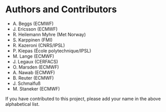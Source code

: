 # Authors and Contributors

- A. Beggs (ECMWF)
- J. Ericsson (ECMWF)
- R. Heilemann Myhre (Met Norway)
- S. Karppinen (FMI)
- R. Kazeroni (CNRS/IPSL)
- P. Kiepas (École polytechnique/IPSL)
- M. Lange (ECMWF)
- J. Legaux (CERFACS)
- O. Marsden (ECMWF)
- A. Nawab (ECMWF)
- B. Reuter (ECMWF)
- J. Schmalfuß
- M. Staneker (ECMWF)

If you have contributed to this project, please add your name in the above
alphabetical list.
